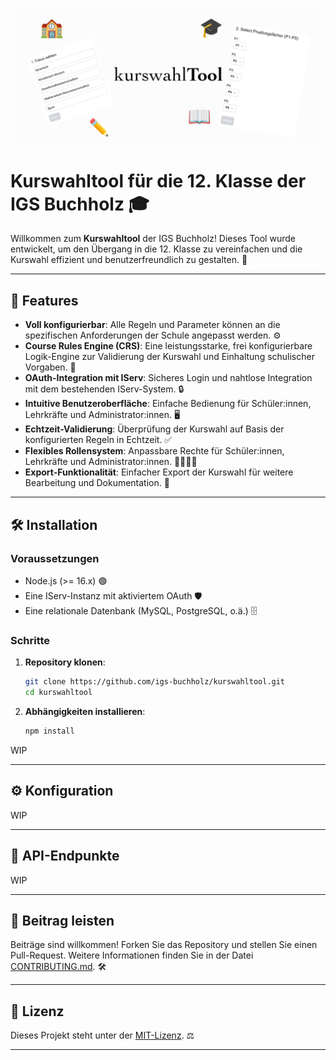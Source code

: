 ![Kurswahltool Banner](https://github.com/IGSBuchholz/kurswahlen-next/blob/master/media/banner/Banner.jpg?raw=true)
# Kurswahltool für die 12. Klasse der IGS Buchholz 🎓

Willkommen zum **Kurswahltool** der IGS Buchholz! Dieses Tool wurde entwickelt, um den Übergang in die 12. Klasse zu vereinfachen und die Kurswahl effizient und benutzerfreundlich zu gestalten. 🚀

---

## 🌟 Features

- **Voll konfigurierbar**: Alle Regeln und Parameter können an die spezifischen Anforderungen der Schule angepasst werden. ⚙️
- **Course Rules Engine (CRS)**: Eine leistungsstarke, frei konfigurierbare Logik-Engine zur Validierung der Kurswahl und Einhaltung schulischer Vorgaben. 🧠
- **OAuth-Integration mit IServ**: Sicheres Login und nahtlose Integration mit dem bestehenden IServ-System. 🔒
- **Intuitive Benutzeroberfläche**: Einfache Bedienung für Schüler:innen, Lehrkräfte und Administrator:innen. 🖥️
- **Echtzeit-Validierung**: Überprüfung der Kurswahl auf Basis der konfigurierten Regeln in Echtzeit. ✅
- **Flexibles Rollensystem**: Anpassbare Rechte für Schüler:innen, Lehrkräfte und Administrator:innen. 👩‍🏫👨‍🎓
- **Export-Funktionalität**: Einfacher Export der Kurswahl für weitere Bearbeitung und Dokumentation. 📂

---

## 🛠️ Installation

### Voraussetzungen

- Node.js (>= 16.x) 🟢
- Eine IServ-Instanz mit aktiviertem OAuth 🛡️
- Eine relationale Datenbank (MySQL, PostgreSQL, o.ä.) 🗄️

### Schritte

1. **Repository klonen**:
   ```bash
   git clone https://github.com/igs-buchholz/kurswahltool.git
   cd kurswahltool
   ```

2. **Abhängigkeiten installieren**:
   ```bash
   npm install
   ```

WIP

---

## ⚙️ Konfiguration

WIP

---

## 📡 API-Endpunkte

WIP

---

## 🤝 Beitrag leisten

Beiträge sind willkommen! Forken Sie das Repository und stellen Sie einen Pull-Request. Weitere Informationen finden Sie in der Datei [CONTRIBUTING.md](CONTRIBUTING.md). 🛠️

---

## 📜 Lizenz

Dieses Projekt steht unter der [MIT-Lizenz](LICENSE). ⚖️

---
